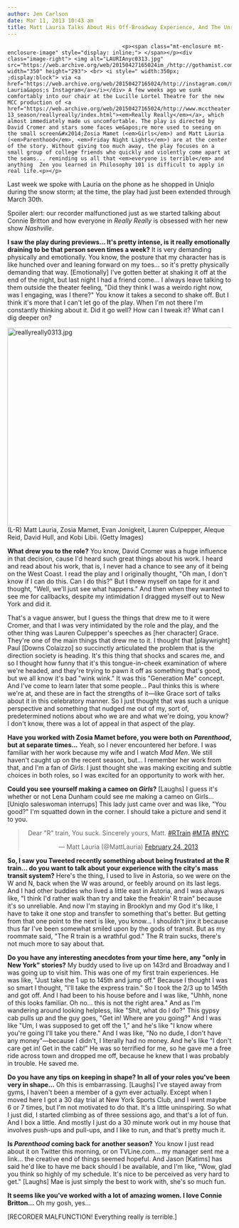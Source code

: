 ```yaml
---
author: Jen Carlson
date: Mar 11, 2013 10:43 am
title: Matt Lauria Talks About His Off-Broadway Experience, And The Unreliable R Train
---
```


	
										<p><span class="mt-enclosure mt-enclosure-image" style="display: inline;"> </span></p><div class="image-right"> <img alt="LAURIAnyc0313.jpg" src="https://web.archive.org/web/20150427165024im_/http://gothamist.com/attachments/arts_jen/LAURIAnyc0313.jpg" width="350" height="293"> <br> <i style=" width:350px; ;display:block"> via <a href="https://web.archive.org/web/20150427165024/http://instagram.com/mattlauria/">Matt Lauria&apos;s Instagram</a></i></div> A few weeks ago we sunk comfortably into our chair at the Lucille Lortel Theatre for the new MCC production of <a href="https://web.archive.org/web/20150427165024/http://www.mcctheater.org/shows/12-13_season/reallyreally/index.html"><em>Really Really</em></a>, which almost immediately made us uncomfortable. The play is directed by David Cromer and stars some faces we&apos;re more used to seeing on the small screen&#x2014;Zosia Mamet (<em>Girls</em>) and Matt Lauria (<em>Parenthood</em>, <em>Friday Night Lights</em>) are at the center of the story. Without giving too much away, the play focuses on a small group of college friends who quickly and violently come apart at the seams... reminding us all that <em>everyone is terrible</em> and anything  Zen you learned in Philosophy 101 is difficult to apply in real life.<p></p>

<p>Last week we spoke with Lauria on the phone as he shopped in Uniqlo during the snow storm; at the time, the play had just been extended through March 30th.</p>

<p>Spoiler alert: our recorder malfunctioned just as we started talking about Connie Britton and how everyone in <em>Really Really</em> is obsessed with her new show <em>Nashville</em>.</p>

<p><strong>I saw the play during previews... It&apos;s pretty intense, is it really emotionally draining to be that person seven times a week?</strong> It is very demanding physically and emotionally. You know, the posture that my character has is like hunched over and leaning forward on my toes... so it&apos;s pretty physically demanding that way. [Emotionally] I&apos;ve gotten better at shaking it off at the end of the night, but last night I had a friend come... I always leave talking to them outside the theater feeling, &quot;Did they think I was a weirdo right now, was I engaging, was I there?&quot; You know it takes a second to shake off. But I think it&apos;s more that I can&apos;t let go of the play. When I&apos;m not there I&apos;m constantly thinking about it. Did it go well? How can I tweak it? What can I dig deeper on?</p>

<p><span class="mt-enclosure mt-enclosure-image" style="display: inline;"> <img alt="reallyreally0313.jpg" src="https://web.archive.org/web/20150427165024im_/http://gothamist.com/attachments/arts_jen/reallyreally0313.jpg" width="640" height="446" class="image-none"> </span><br>
<span class="photo_caption">(L-R) Matt Lauria, Zosia Mamet, Evan Jonigkeit, Lauren Culpepper, Aleque Reid, David Hull, and Kobi Libii. (Getty Images)</span></p>

<p><strong>What drew you to the role?</strong> You know, David Cromer was a huge influence in that decision, cause I&apos;d heard such great things about his work. I heard and read about his work, that is, I never had a chance to see any of it being on the West Coast. I read the play and I originally thought, &quot;Oh man, I don&apos;t know if I can do this. Can I do this?&quot; But I threw myself on tape for it and thought, &quot;Well, we&apos;ll just see what happens.&quot; And then when they wanted to see me for callbacks, despite my intimidation I dragged myself out to New York and did it. </p>

<p>That&apos;s a vague answer, but I guess the things that drew me to it were Cromer, and that I was very intimidated by the role and the play, and the other thing was Lauren Culpepper&apos;s speeches as [her character] Grace. They&apos;re one of the main things that drew me to it. I thought that [playwright] Paul [Downs Colaizzo] so succinctly articulated the problem that is the direction society is heading. It&apos;s this thing that shocks and scares me, and so I thought how funny that it&apos;s this tongue-in-cheek examination of where we&apos;re headed, and they&apos;re trying to pawn it off as something that&apos;s good, but we all know it&apos;s bad &quot;wink wink.&quot; It was this &quot;Generation Me&quot; concept. And I&apos;ve come to learn later that some people... Paul thinks this is where we&apos;re at, and these are in fact the strengths of it&#x2014;like Grace sort of talks about it in this celebratory manner. So I just thought that was such a unique perspective and something that nudged me out of my, sort of, predetermined notions about who we are and what we&apos;re doing, you know? I don&apos;t know, there was a lot of appeal in that aspect of the play. </p>

<p><strong>Have you worked with Zosia Mamet before, you were both on <em>Parenthood</em>, but at separate times...</strong> Yeah, so I never encountered her before. I was familiar with her work because my wife and I watch <em>Mad Men</em>. We still haven&apos;t caught up on the recent season, but... I remember her work from that, and I&apos;m a fan of <em>Girls</em>. I just thought she was making exciting and subtle choices in both roles, so I was excited for an opportunity to work with her. </p>

<p><strong>Could you see yourself making a cameo on <em>Girls</em>?</strong> [Laughs] I guess it&apos;s whether or not Lena Dunham could see me making a cameo on Girls... [Uniqlo saleswoman interrups] This lady just came over and was like, &quot;You good?&quot; I&apos;m squatted down in the corner. I should take a picture and send it to you.</p>

<center><blockquote class="twitter-tweet"><p>Dear &quot;R&quot; train, You suck. Sincerely yours, Matt. <a href="https://web.archive.org/web/20150427165024/https://twitter.com/search/%23RTrain">#RTrain</a> <a href="https://web.archive.org/web/20150427165024/https://twitter.com/search/%23MTA">#MTA</a> <a href="https://web.archive.org/web/20150427165024/https://twitter.com/search/%23NYC">#NYC</a></p>&#x2014; Matt Lauria (@MattLauria) <a href="https://web.archive.org/web/20150427165024/https://twitter.com/MattLauria/status/305744656937930752">February 24, 2013</a></blockquote>
<script async src="//web.archive.org/web/20150427165024js_/http://platform.twitter.com/widgets.js" charset="utf-8"></script></center>

<p><strong>So, I saw you Tweeted recently something about being frustrated at the R train... do you want to talk about your experience with the city&apos;s mass transit system?</strong> Here&apos;s the thing, I used to live in Astoria, so we were on the W and N, back when the W was around, or feebly around on its last legs. And I had other buddies who lived a little east in Astoria, and I was always like, &quot;I think I&apos;d rather walk than try and take the freakin&apos; R train&quot; because it&apos;s so unreliable. And now I&apos;m staying in Brooklyn and my God it&apos;s like, I have to take it one stop and transfer to something that&apos;s better. But getting from that one point to the next is like, you know... I shouldn&apos;t jinx it because thus far I&apos;ve been somewhat smiled upon by the gods of transit. But as my roommate said, &quot;The R train is a wrathful god.&quot; The R train sucks, there&apos;s not much more to say about that. </p>

<p><strong>Do you have any interesting anecdotes from your time here, any &quot;only in New York&quot; stories?</strong> My buddy used to live up on 143rd and Broadway and I was going up to visit him. This was one of my first train experiences. He was like, &quot;Just take the 1 up to 145th and jump off.&quot; Because I thought I was so smart I thought, &quot;I&apos;ll take the express train.&quot; So I took the 2/3 up to 145th and got off. And I had been to his house before and I was like, &quot;Uhhh, none of this looks familiar. Oh no... this is not the right area.&quot; And as I&apos;m wandering around looking helpless, like &quot;Shit, what do I do?&quot; This gypsy cab pulls up and the guy goes, &quot;Get in! Where are you going?&quot; And I was like &quot;Um, I was supposed to get off the 1,&quot; and he&apos;s like &quot;I know where you&apos;re going I&apos;ll take you there.&quot; And I was like, &quot;No no dude, I don&apos;t have any money&quot;&#x2014;because I didn&apos;t, I literally had no money. And he&apos;s like &quot;I don&apos;t care get in! Get in the cab!&quot; He was so terrified for me, so he gave me a free ride across town and dropped me off, because he knew that I was probably in trouble. He saved me.</p>

<p><strong>Do you have any tips on keeping in shape? In all of your roles you&apos;ve been very in shape...</strong> Oh this is embarrassing. [Laughs] I&apos;ve stayed away from gyms, I haven&apos;t been a member of a gym ever actually. Except when I moved here I got a 30 day trial at New York Sports Club, and I went maybe 6 or 7 times, but I&apos;m not motivated to do that. It&apos;s a little uninspiring. So what I just did, I started climbing as of three sessions ago, and that&apos;s a lot of fun. And I box a little. And mostly I just do a 30 minute work out in my house that involves push-ups and pull-ups, and I like to run, and that&apos;s pretty much it. </p>

<p><strong>Is <em>Parenthood</em> coming back for another season?</strong> You know I just read about it on Twitter this morning, or on TVLine.com... my manager sent me a link... the creative end of things seemed hopeful. And Jason [Katims] has said he&apos;d like to have me back should I be available, and I&apos;m like, &quot;Wow, glad you think so highly of my schedule. It&apos;s nice to be perceived as very hard to get.&quot; [Laughs] Mae is just simply the best to work with, she&apos;s so much fun. </p>

<p><strong>It seems like you&apos;ve worked with a lot of amazing women. I love Connie Britton...</strong> Oh my gosh, yes...</p>

<p>[RECORDER MALFUNCTION! Everything really <em>is</em> terrible.]</p>					
										
									
				
